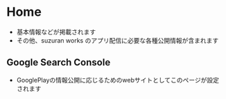 # Home
- 基本情報などが掲載されます
- その他、suzuran works のアプリ配信に必要な各種公開情報が含まれます

## Google Search Console
- GooglePlayの情報公開に応じるためのwebサイトとしてこのページが設定されます
